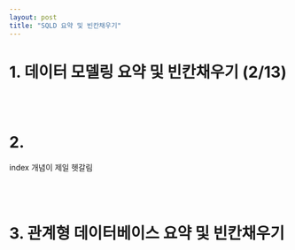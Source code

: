 ```yaml
---
layout: post
title: "SQLD 요약 및 빈칸채우기"
---
```


# 1. 데이터 모델링 요약 및 빈칸채우기 (2/13)


<br><br>
# 2. 
index 개념이 제일 헷갈림


<br><br>

# 3. 관계형 데이터베이스 요약 및 빈칸채우기

